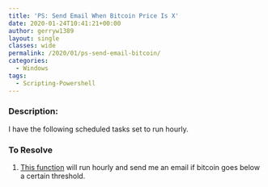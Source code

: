```yaml
---
title: 'PS: Send Email When Bitcoin Price Is X'
date: 2020-01-24T10:41:21+00:00
author: gerryw1389
layout: single
classes: wide
permalink: /2020/01/ps-send-email-bitcoin/
categories:
  - Windows
tags:
  - Scripting-Powershell
---
```

<!--more-->

### Description:

I have the following scheduled tasks set to run hourly.

### To Resolve

1. [This function](https://github.com/gerryw1389/powershell/blob/master/gwMisc/Public/Get-BitcoinPrice.ps1) will run hourly and send me an email if bitcoin goes below a certain threshold.